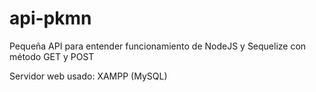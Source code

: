 # api-pkmn
Pequeña API para entender funcionamiento de NodeJS y Sequelize con método GET y POST

Servidor web usado: XAMPP (MySQL)
